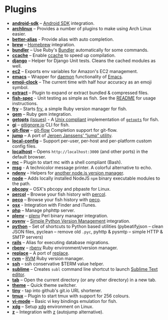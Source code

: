 # Plugins
* [__android-sdk__](https://github.com/bpinto/oh-my-fish/tree/master/plugins/android-sdk) – [Android SDK](http://developer.android.com/sdk/index.html) integration.
* [__archlinux__](https://github.com/bpinto/oh-my-fish/tree/master/plugins/archlinux) – Provides a number of plugins to make using Arch Linux easier.
* [__better-alias__](https://github.com/bpinto/oh-my-fish/tree/master/plugins/better-alias) - Provide alias with auto completion.
* [__brew__](https://github.com/bpinto/oh-my-fish/tree/master/plugins/brew) – [Homebrew](http://brew.sh/) integration.
* [__bundler__](https://github.com/bpinto/oh-my-fish/tree/master/plugins/bundler) – Use Ruby's [Bundler](http://bundler.io/) automatically for some commands.
* [__ccache__](https://github.com/bpinto/oh-my-fish/tree/master/plugins/ccache) – Enable [ccache](http://ccache.samba.org/) to speed up compilation.
* [__django__](https://github.com/bpinto/oh-my-fish/tree/master/plugins/django) – Helper for Django Unit tests. Cleans the cached modules as well.
* [__ec2__](https://github.com/bpinto/oh-my-fish/tree/master/plugins/ec2) – Exports env variables for Amazon's EC2 management.
* [__emacs__](https://github.com/bpinto/oh-my-fish/tree/master/plugins/emacs) – Wrapper for [daemon](http://www.emacswiki.org/emacs/EmacsAsDaemon) functionality of [Emacs](https://www.gnu.org/software/emacs/).
* [__emoji-clock__](https://github.com/bpinto/oh-my-fish/tree/master/plugins/emoji-clock) – The current time with half hour accuracy as an emoji symbol.
* [__extract__](https://github.com/bpinto/oh-my-fish/tree/master/plugins/extract) – Plugin to expand or extract bundled & compressed files.
* [__fish-spec__](https://github.com/bpinto/oh-my-fish/tree/master/plugins/fish-spec) - Unit testing as simple as fish. See the [README](fish-spec/README.markdown) for usage instructions.
* [__fry__](https://github.com/bpinto/oh-my-fish/tree/master/plugins/fry) – Starts [fry](https://github.com/terlar/fry), a simple Ruby version manager for fish.
* [__gem__](https://github.com/bpinto/oh-my-fish/tree/master/plugins/gem) – Ruby gem integration.
* [__getopts__](https://github.com/bpinto/oh-my-fish/tree/master/plugins/getopts) [(issues)](https://github.com/bucaran/getopts) - A [Unix compliant](http://pubs.opengroup.org/onlinepubs/7908799/xbd/utilconv.html) implementation of [`getopts`](http://en.wikipedia.org/wiki/Getopts) for fish.
* [__gi__](https://github.com/bpinto/oh-my-fish/tree/master/plugins/gi) – [gitignore.io](http://gitignore.io) CLI for fish.
* [__git-flow__](https://github.com/bpinto/oh-my-fish/tree/master/plugins/git-flow) – [git-flow](https://github.com/nvie/gitflow) Completion support for git-flow.
* [__jump__](https://github.com/bpinto/oh-my-fish/tree/master/plugins/jump) – A port of [Jeroen Janssens’ “jump” utility](http://jeroenjanssens.com/2013/08/16/quickly-navigate-your-filesystem-from-the-command-line.html).
* [__local-config__](https://github.com/bpinto/oh-my-fish/tree/master/plugins/local-config) – Support per-user, per-host and per-platform custom config files.
* [__localhost__](https://github.com/bpinto/oh-my-fish/tree/master/plugins/localhost) – Opens `http://localhost:3000` (and other ports) in the default browser.
* [__mc__](https://github.com/bpinto/oh-my-fish/tree/master/plugins/mc) – Plugin to start mc with a shell compliant (Bash).
* [__msg__](https://github.com/bpinto/oh-my-fish/tree/master/plugins/msg) - A technicolor message printer. A colorful alternative to echo.
* [__ndenv__](https://github.com/bpinto/oh-my-fish/tree/master/plugins/ndenv) – Helpers for [another node.js version manager](https://github.com/riywo/ndenv).
* [__node__](https://github.com/bpinto/oh-my-fish/tree/master/plugins/node) – Adds locally installed NodeJS `npm` binary executable modules to the path.
* [__pbcopy__](https://github.com/bpinto/oh-my-fish/tree/master/plugins/pbcopy) – OSX's pbcopy and pbpaste for Linux.
* [__percol__](https://github.com/bpinto/oh-my-fish/tree/master/plugins/percol) – Browse your fish history with [percol](https://github.com/mooz/percol).
* [__peco__](https://github.com/bpinto/oh-my-fish/tree/master/plugins/peco) – Browse your fish history with [peco](https://github.com/peco/peco).
* [__osx__](https://github.com/bpinto/oh-my-fish/tree/master/plugins/osx) - Integration with Finder and iTunes.
* [__php__](https://github.com/bpinto/oh-my-fish/tree/master/plugins/php) – Manage phphttp server.
* [__plenv__](https://github.com/bpinto/oh-my-fish/tree/master/plugins/plenv) – [plenv](https://github.com/tokuhirom/plenv) Perl binary manager integration.
* [__pyenv__](https://github.com/bpinto/oh-my-fish/tree/master/plugins/pyenv) – [Simple Python Version Management](https://github.com/yyuu/pyenv) integration.
* [__python__](https://github.com/bpinto/oh-my-fish/tree/master/plugins/python) – Set of shortcuts to Python based utilities (pybeatifyjson – clean JSON files, pyclean – remove old `.pyc`, pyhttp & pysmtp – simple HTTP & SMTP servers)
* [__rails__](https://github.com/bpinto/oh-my-fish/tree/master/plugins/rails) – Alias for executing database migrations.
* [__rbenv__](https://github.com/bpinto/oh-my-fish/tree/master/plugins/rbenv) – [rbenv](https://github.com/sstephenson/rbenv) Ruby environment/version manager.
* [__replace__](https://github.com/bpinto/oh-my-fish/tree/master/plugins/replace) – A port of [replace](https://github.com/thoughtbot/dotfiles/blob/master/bin/replace).
* [__rvm__](https://github.com/bpinto/oh-my-fish/tree/master/plugins/rvm) – [RVM](http://rvm.io) Ruby version manager.
* [__ssh__](https://github.com/bpinto/oh-my-fish/tree/master/plugins/ssh) – ssh conservative $TERM value helper.
* [__sublime__](https://github.com/bpinto/oh-my-fish/tree/master/plugins/sublime) – Creates `subl` command line shortcut to launch [Sublime Text editor](http://sublimetext.com/).
* [__tab__](https://github.com/bpinto/oh-my-fish/tree/master/plugins/tab) – Open the current directory (or any other directory) in a new tab.
* [__theme__](https://github.com/bpinto/oh-my-fish/tree/master/plugins/theme) – Quick theme switcher.
* [__tiny__](https://github.com/bpinto/oh-my-fish/tree/master/plugins/tiny) - tap into github's git.io URL shortener.
* [__tmux__](https://github.com/bpinto/oh-my-fish/tree/master/plugins/tmux) – Plugin to start tmux with support for 256 colours.
* [__vi-mode__](https://github.com/bpinto/oh-my-fish/tree/master/plugins/vi-mode) – Basic vi key bindings emulation for fish.
* [__xdg__](https://github.com/bpinto/oh-my-fish/tree/master/plugins/xdg) – Setup [xdg](http://standards.freedesktop.org/basedir-spec/basedir-spec-latest.html) environment on Linux.
* [__z__](https://github.com/bpinto/oh-my-fish/tree/master/plugins/z) – Integration with [z](https://github.com/rupa/z) (autojump alternative).
